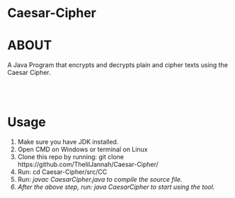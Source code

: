 # Caesar-Cipher
<h1>ABOUT</h1>
A Java Program that encrypts and decrypts plain and cipher texts using the Caesar Cipher.

<br> <br>

<h1>Usage</h1>

<ol>
  <li>Make sure you have JDK installed.
  <li>Open CMD on Windows or terminal on Linux</li>
  <li>Clone this repo by running: git clone https://github.com/ThelilJannah/Caesar-Cipher/</li>
  <li>Run: cd Caesar-Cipher/src/CC</li>
  <li>Run: <em>javac CaesarCipher.java<em> to compile the source file.</li>
  <li>After the above step, run: <em>java CaesarCipher<em> to start using the tool.</li>
</ol>
